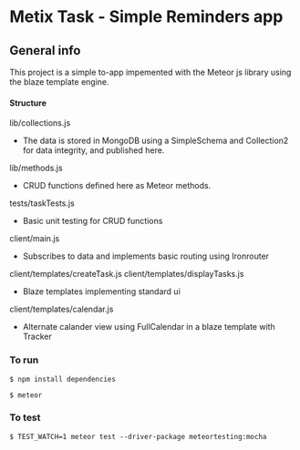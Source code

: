 # Metix Task - Simple Reminders app

## General info
This project is a simple to-app impemented with the Meteor js library using the blaze template engine.

#### Structure

lib/collections.js

  * The data is stored in MongoDB using a SimpleSchema and Collection2 for data integrity, and published here.

lib/methods.js

 * CRUD functions defined here as Meteor methods.


tests/taskTests.js

 * Basic unit testing for CRUD functions


client/main.js

  * Subscribes to data and implements basic routing using Ironrouter

client/templates/createTask.js
client/templates/displayTasks.js

  * Blaze templates implementing standard ui

client/templates/calendar.js

  * Alternate calander view using FullCalendar in a blaze template with Tracker


### To run

`$ npm install dependencies`

`$ meteor`

### To test

`$ TEST_WATCH=1 meteor test --driver-package meteortesting:mocha`


